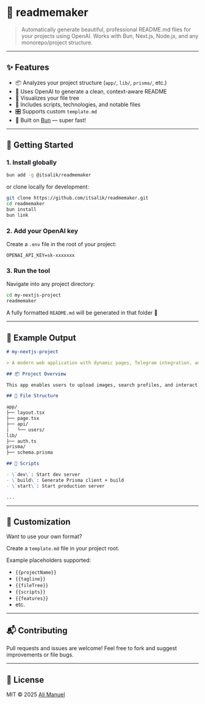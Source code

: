 # 📘 readmemaker

> Automatically generate beautiful, professional README.md files for your projects using OpenAI.
> Works with Bun, Next.js, Node.js, and any monorepo/project structure.

---

## ✨ Features

- 📦 Analyzes your project structure (`app/`, `lib/`, `prisma/`, etc.)
- 🧠 Uses OpenAI to generate a clean, context-aware README
- 📂 Visualizes your file tree
- 📜 Includes scripts, technologies, and notable files
- 🎛 Supports custom `template.md`
- 🐇 Built on [Bun](https://bun.sh) — super fast!

---

## 🚀 Getting Started

### 1. Install globally

```bash
bun add -g @itsalik/readmemaker
```

or clone locally for development:

```bash
git clone https://github.com/itsalik/readmemaker.git
cd readmemaker
bun install
bun link
```

### 2. Add your OpenAI key

Create a `.env` file in the root of your project:

```
OPENAI_API_KEY=sk-xxxxxxx
```

### 3. Run the tool

Navigate into any project directory:

```bash
cd my-nextjs-project
readmemaker
```

A fully formatted `README.md` will be generated in that folder 🎉

---

## 🧪 Example Output

```md
# my-nextjs-project

> A modern web application with dynamic pages, Telegram integration, and user search.

## 📦 Project Overview

This app enables users to upload images, search profiles, and interact through API endpoints.

## 📂 File Structure

app/
├── layout.tsx
├── page.tsx
├── api/
│   └── users/
lib/
├── auth.ts
prisma/
├── schema.prisma

## 📜 Scripts

- \`dev\`: Start dev server
- \`build\`: Generate Prisma client + build
- \`start\`: Start production server

...
```

---

## 📄 Customization

Want to use your own format?

Create a `template.md` file in your project root.

Example placeholders supported:
- `{{projectName}}`
- `{{tagline}}`
- `{{fileTree}}`
- `{{scripts}}`
- `{{features}}`
- etc.

---

## 📬 Contributing

Pull requests and issues are welcome! Feel free to fork and suggest improvements or file bugs.

---

## 📄 License

MIT © 2025 [Ali Manuel](https://github.com/itsalimanuel)
